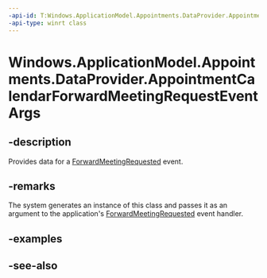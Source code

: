 ----api-id: T:Windows.ApplicationModel.Appointments.DataProvider.AppointmentCalendarForwardMeetingRequestEventArgs
-api-type: winrt class
---<!-- Class syntax.public class AppointmentCalendarForwardMeetingRequestEventArgs : Windows.ApplicationModel.Appointments.DataProvider.IAppointmentCalendarForwardMeetingRequestEventArgs--># Windows.ApplicationModel.Appointments.DataProvider.AppointmentCalendarForwardMeetingRequestEventArgs## -descriptionProvides data for a [ForwardMeetingRequested](appointmentdataproviderconnection_forwardmeetingrequested.md) event.## -remarksThe system generates an instance of this class and passes it as an argument to the application's [ForwardMeetingRequested](appointmentdataproviderconnection_forwardmeetingrequested.md) event handler.## -examples## -see-also